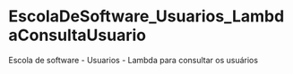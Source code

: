# EscolaDeSoftware_Usuarios_LambdaConsultaUsuario
Escola de software - Usuarios - Lambda para consultar os usuários
